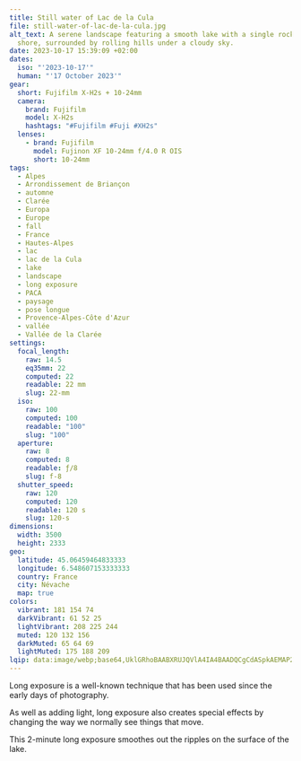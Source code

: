 ```yaml
---
title: Still water of Lac de la Cula
file: still-water-of-lac-de-la-cula.jpg
alt_text: A serene landscape featuring a smooth lake with a single rock near the
  shore, surrounded by rolling hills under a cloudy sky.
date: 2023-10-17 15:39:09 +02:00
dates:
  iso: "'2023-10-17'"
  human: "'17 October 2023'"
gear:
  short: Fujifilm X-H2s + 10-24mm
  camera:
    brand: Fujifilm
    model: X-H2s
    hashtags: "#Fujifilm #Fuji #XH2s"
  lenses:
    - brand: Fujifilm
      model: Fujinon XF 10-24mm f/4.0 R OIS
      short: 10-24mm
tags:
  - Alpes
  - Arrondissement de Briançon
  - automne
  - Clarée
  - Europa
  - Europe
  - fall
  - France
  - Hautes-Alpes
  - lac
  - lac de la Cula
  - lake
  - landscape
  - long exposure
  - PACA
  - paysage
  - pose longue
  - Provence-Alpes-Côte d'Azur
  - vallée
  - Vallée de la Clarée
settings:
  focal_length:
    raw: 14.5
    eq35mm: 22
    computed: 22
    readable: 22 mm
    slug: 22-mm
  iso:
    raw: 100
    computed: 100
    readable: "100"
    slug: "100"
  aperture:
    raw: 8
    computed: 8
    readable: ƒ/8
    slug: f-8
  shutter_speed:
    raw: 120
    computed: 120
    readable: 120 s
    slug: 120-s
dimensions:
  width: 3500
  height: 2333
geo:
  latitude: 45.06459464833333
  longitude: 6.548607153333333
  country: France
  city: Névache
  map: true
colors:
  vibrant: 181 154 74
  darkVibrant: 61 52 25
  lightVibrant: 208 225 244
  muted: 120 132 156
  darkMuted: 65 64 69
  lightMuted: 175 188 209
lqip: data:image/webp;base64,UklGRhoBAABXRUJQVlA4IA4BAADQCgCdASpkAEMAP2WkxFizP7CjtBgKc/AsiWcA0Q3iwQBjphGY4xX7fC/rKjPLfR9GnjBm3XgwlzAFmZtKcIxXLF0sYvEvbP3wxgIhc1ZNT3qKl+sBgO2jMwpHASnKAAD+zLRx9cOyEmpYtaxpoIbvAmD28aRaghNkGOpjZ2//2pz6WcrDTq99qAkPDsW5qd/NGYoRj5S+XGCupdr1PFmRwzJLu2FxSxI8MvRdWdptOYF7S/csDdYA3mXb8QvSo0DynVuRHljFu8Exbba8E8U9o1e2C7FRFDZrM5oixYHy9IXTy1TjrcNPYnTdkUvoWiiei+UZHn5mRyiLsOEv3BNKDY9CppsSrUGIWsyr4AA=
---
```


Long exposure is a well-known technique that has been used since the early days of photography.

As well as adding light, long exposure also creates special effects by changing the way we normally see things that move.

This 2-minute long exposure smoothes out the ripples on the surface of the lake.
